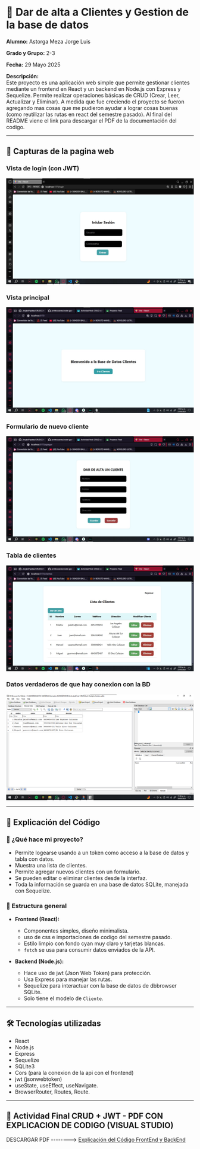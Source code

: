 # 📘 Dar de alta a Clientes y Gestion de la base de datos

**Alumno:** Astorga Meza Jorge Luis

**Grado y Grupo:** 2-3

**Fecha:** 29 Mayo 2025

**Descripción:**   
Este proyecto es una aplicación web simple que permite gestionar clientes mediante un frontend en React y un backend en Node.js con Express y Sequelize. Permite realizar operaciones básicas de CRUD (Crear, Leer, Actualizar y Eliminar). A medida que fue creciendo el proyecto se fueron agregando mas cosas que me pudieron ayudar a lograr cosas buenas (como reutilizar las rutas en react del semestre pasado). Al final del README viene el link para descargar el PDF de la documentación del codigo.

---

## 📸 Capturas de la pagina web

### Vista de login (con JWT)
![Vista Login](./Evidencias/pagina-login-jwt.png)

### Vista principal
![Vista principal](./Evidencias/pagina-inicial.png)

### Formulario de nuevo cliente
![Formulario cliente](./Evidencias/agregar-cliente.png)

### Tabla de clientes
![Tabla clientes](./Evidencias/tabla-clientes.png)

### Datos verdaderos de que hay conexion con la BD
![Tabla clientes DBBrowser](./Evidencias/tabla-clientes-dbbrowser.png)

---

## 🧠 Explicación del Código

### 🔧 ¿Qué hace mi proyecto?

- Permite logearse usando a un token como acceso a la base de datos y tabla con datos.
- Muestra una lista de clientes.
- Permite agregar nuevos clientes con un formulario.
- Se pueden editar o eliminar clientes desde la interfaz.
- Toda la información se guarda en una base de datos SQLite, manejada con Sequelize.

### 📁 Estructura general

- **Frontend (React):**
  - Componentes simples, diseño minimalista.
  - uso de css e importaciones de codigo del semestre pasado.
  - Estilo limpio con fondo cyan muy claro y tarjetas blancas.
  - `fetch` se usa para consumir datos enviados de la API.
  
- **Backend (Node.js):**
  - Hace uso de jwt (Json Web Token) para protección.
  - Usa Express para manejar las rutas.
  - Sequelize para interactuar con la base de datos de dbbrowser SQLite.
  - Solo tiene el modelo de `Cliente`.

---

## 🛠️ Tecnologías utilizadas

- React
- Node.js
- Express
- Sequelize
- SQLite3
- Cors (para la conexion de la api con el frontend)
- jwt (jsonwebtoken)
- useState, useEffect, useNavigate.
- BrowserRouter, Routes, Route.

---

## 📂 Actividad Final CRUD + JWT - PDF CON EXPLICACION DE CODIGO (VISUAL STUDIO)
DESCARGAR PDF 
--------> [Explicación del Código FrontEnd y BackEnd](./Documentacion/Explicacion%20del%20Codigo%20FrontEnd%20y%20BackEnd.pdf)
